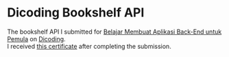 # Dicoding Bookshelf API  
The  bookshelf API I submitted for 
<a href="https://www.dicoding.com/academies/261">Belajar Membuat Aplikasi Back-End untuk Pemula</a> on 
<a href="https://www.dicoding.com/">Dicoding<a/>.<br>
I received <a href="https://www.dicoding.com/certificates/72ZDOL91LXYW
">this certificate</a> after completing the submission. 
